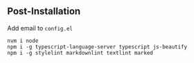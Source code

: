 ## Post-Installation

Add email to `config.el`

```shell
nvm i node
npm i -g typescript-language-server typescript js-beautify
npm i -g stylelint markdownlint textlint marked
```
